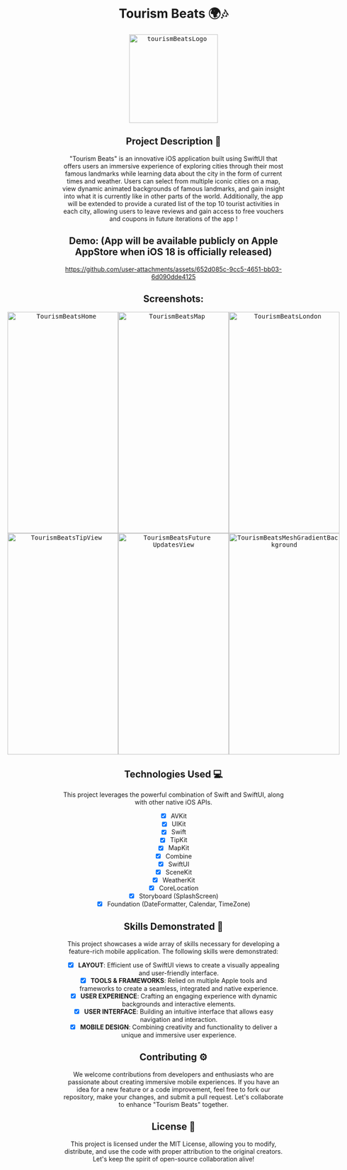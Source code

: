 <div align="center">

# Tourism Beats 🌍🎶 
<kbd>
    <img src="https://github.com/arieltyson/Tourism-Beats/assets/114557791/4c0254ee-c2ef-41ac-9419-b01f0d5fc813" alt="tourismBeatsLogo" width="200" height="200">
</kbd>

## Project Description 🎨

"Tourism Beats" is an innovative iOS application built using SwiftUI that offers users an immersive experience of exploring cities through their most famous landmarks while learning data about the city in the form of current times and weather. Users can select from multiple iconic cities on a map, view dynamic animated backgrounds of famous landmarks, and gain insight into what it is currently like in other parts of the world. Additionally, the app will be extended to provide a curated list of the top 10 tourist activities in each city, allowing users to leave reviews and gain access to free vouchers and coupons in future iterations of the app !

## Demo: (App will be available publicly on Apple AppStore when iOS 18 is officially released)

https://github.com/user-attachments/assets/652d085c-9cc5-4651-bb03-6d090dde4125

## Screenshots:

<div style="display: flex; justify-content: center; align-items: center;">
    <kbd>
        <img src="https://github.com/arieltyson/Tourism-Beats/assets/114557791/627d1c2c-29e9-41de-896e-ff7163a28add" alt="TourismBeatsHome" width="250" height="500">
    </kbd>
    <kbd>
        <img src="https://github.com/arieltyson/Tourism-Beats/assets/114557791/ea5664c5-6f40-4d5c-b654-49f99fd4b140" alt="TourismBeatsMap" width="250" height="500">
    </kbd>
    <kbd>
        <img src="https://github.com/arieltyson/Tourism-Beats/assets/114557791/ee23a122-9497-455a-8d36-02bb7eec0062" alt="TourismBeatsLondon" width="250" height="500">
    </kbd>
</div>

<div style="display: flex; justify-content: center; align-items: center;">
    <kbd>
        <img src="https://github.com/user-attachments/assets/db93f39f-5de9-4f8b-a2a9-9a98df85735b" alt="TourismBeatsTipView" width="250" height="500">
    </kbd>
    <kbd>
        <img src="https://github.com/user-attachments/assets/08212596-71ad-4c84-88fb-b982679978e0" alt="TourismBeatsFuture UpdatesView" width="250" height="500">
    </kbd>
    <kbd>
        <img src="https://github.com/user-attachments/assets/35e85b0a-e1e6-4559-af05-d09c2a004c70" alt="TourismBeatsMeshGradientBackground" width="250" height="500">
    </kbd>
</div>


## Technologies Used 💻

This project leverages the powerful combination of Swift and SwiftUI, along with other native iOS APIs.

- [x] AVKit
- [x] UIKit
- [x] Swift
- [x] TipKit
- [x] MapKit
- [x] Combine
- [x] SwiftUI
- [x] SceneKit
- [x] WeatherKit
- [x] CoreLocation
- [x] Storyboard (SplashScreen)
- [x] Foundation (DateFormatter, Calendar, TimeZone)

## Skills Demonstrated 🥋

This project showcases a wide array of skills necessary for developing a feature-rich mobile application. The following skills were demonstrated:

- [x] **LAYOUT**: Efficient use of SwiftUI views to create a visually appealing and user-friendly interface.
- [x] **TOOLS & FRAMEWORKS**: Relied on multiple Apple tools and frameworks to create a seamless, integrated and native experience.
- [x] **USER EXPERIENCE**: Crafting an engaging experience with dynamic backgrounds and interactive elements.
- [x] **USER INTERFACE**: Building an intuitive interface that allows easy navigation and interaction.
- [x] **MOBILE DESIGN**: Combining creativity and functionality to deliver a unique and immersive user experience.

## Contributing ⚙️

We welcome contributions from developers and enthusiasts who are passionate about creating immersive mobile experiences. If you have an idea for a new feature or a code improvement, feel free to fork our repository, make your changes, and submit a pull request. Let's collaborate to enhance "Tourism Beats" together.

## License 🪪

This project is licensed under the MIT License, allowing you to modify, distribute, and use the code with proper attribution to the original creators. Let's keep the spirit of open-source collaboration alive!

</div>
